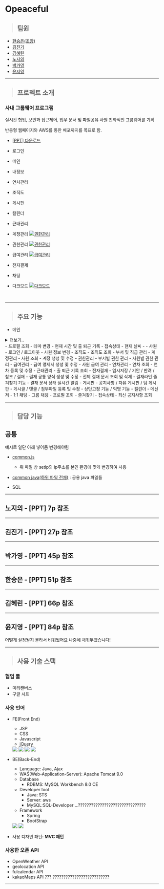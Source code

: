 # Opeaceful

> ## 팀원

- [한승은(조장)](#한승은---ppt-p-참조)
- [김진기](#김진기---ppt-p-참조)
- [김혜린](#김혜린---ppt-p-참조)
- [노지의](#노지의---ppt-p-참조)
- [박가영](#박가영---ppt-p-참조)
- [윤지영](#윤지영---ppt-p-참조)


---

> ## 프로젝트 소개

### 사내 그룹웨어 프로그램

실시간 협업, 보안과 접근제어, 업무 문서 및 파일공유 
사원 친화적인 그룹웨어를 기획

반응형 웹페이지와 AWS를 통한 배포까지를 목표로 함. 

- <a href="./Opeaceful/src/main/webapp/resources/etc/Opeaceful_PPT.pdf" download="Opeaceful.pdf">[PPT] 다운로드</a>



- 로그인

- 메인

- 내정보

- 연차관리

- 조직도

- 게시판

- 캘린더

- 근태관리

- 계정관리
 [![권한관리](./Opeaceful/src/main/webapp/resources/etc/video/member.gif)](#프로젝트-소개)

- 권한관리
 [![권한관리](./Opeaceful/src/main/webapp/resources/etc/video/role.gif)](#프로젝트-소개)

- 급여관리
  [![급여관리](./Opeaceful/src/main/webapp/resources/etc/video/salary.gif)](#프로젝트-소개)

- 전자결제

- 채팅

- 다크모드
  [![다크모드](./Opeaceful/src/main/webapp/resources/etc/video/darkmode.gif)](#프로젝트-소개)



<br>

---



> ## 주요 기능

- 메인
<details>
<summary>더보기..</summary>
<div markdown="1">
 <ul>
  <li>프로필 조회</li>
  <li>프로필 조회</li>
  <li>프로필 조회</li>
 </ul>
 

</div>
</details>
 - 프로필 조회
  - 테마 변경
  - 현재 시간 및 출 퇴근 기록
  - 접속상태
  - 현재 날씨
  - 
- 사원
  - 로그인 / 로그아웃
  - 사원 정보 변경
- 조직도
  - 조직도 조회
  - 부서 및 직급 관리
- 계정관리
  - 사원 조회
  - 계정 생성 및 수정
- 권한관리
  - 부서별 권한 관리
  - 사원별 권한 관리
- 급여관리
  - 급여 명세서 생성 및 수정
  - 사원 급여 관리
- 연차관리
  - 연차 조회
  - 연차 등록 및 수정
- 근태관리
  - 출 퇴근 기록 조회
- 전자결재
  - 임시저장 / 기안 / 반려 / 참조 / 결재
  - 결재 공통 양식 생성 및 수정
  - 전체 결재 문서 조회 및 삭제
  - 결재라인 즐겨찾기 기능
  - 결재 문서 상태 실시간 알림
- 게시판
  - 공지사항 / 자유 게시판 / 팀 게시판
  - 게시글 / 댓글 / 첨부파일 등록 및 수정 
  - 상단고정 기능 / 익명 기능
- 캘린더
- 메신저
  - 1:1 채팅
  - 그룹 채팅
  - 프로필 조회
  - 즐겨찾기
  - 접속상태
  - 최신 공지사항 조회


---

> ## 담당 기능

## 공통

예시로 일단 아래 넣어둠 변경해야됨
- [common.js](./Opeaceful/src/main/webapp/resources/js/common.js)
  - 위 파일 상 setip의 ip주소를 본인 환경에 맞게 변경하여 사용
- [common java(하위 파일 전체)](./SEMI_MZ/src/mz/common) : 공용 java 파일들

- SQL


---

## 노지의 - [PPT] 7p 참조



---


## 김진기 - [PPT] 27p 참조



---

## 박가영 - [PPT] 45p 참조



---

## 한승은 - [PPT] 51p 참조



---

## 김혜린 - [PPT] 66p 참조



---

## 윤지영 - [PPT] 84p 참조

 어떻게 설정될지 몰라서 비워뒀어요 
 나중에 채워두겠습니다!


---



> ## 사용 기술 스택

### 협업 툴

- 미리캔버스
- 구글 시트

### 사용 언어

- FE(Front End)

  - JSP
  - CSS
  - Javascript
  - jQuery
  <img src="https://img.shields.io/badge/HTML5-E34F26?style=flat&logo=HTML5&logoColor=white"/>
  <img src="https://img.shields.io/badge/CSS5-1572B6?style=flat&logo=CSS5&logoColor=white"/>
  <img src="https://img.shields.io/badge/javascript-F7DF1E?style=flat&logo=javascript&logoColor=white"/>
  <img src="https://img.shields.io/badge/jquery-0769AD?style=flat&logo=jquery&logoColor=white"/>


- BE(Back-End)

  - Language: Java, Ajax
  - WAS(Web-Application-Server): Apache Tomcat 9.0
  - Database
    - RDBMS: MySQL Workbench 8.0 CE 
  - Developer tool
    - Java: STS
    - Server: aws
    - MySQL:SQL-Developer ...??????????????????????????????? 
  - Framework
    - Spring
    - BootStrap
   <img src="https://img.shields.io/badge/mysql-4479A1?style=flat&logo=mysql&logoColor=white"/>
   <img src="https://img.shields.io/badge/Spring-6DB33F?style=flat&logo=Spring&logoColor=white"/>

- 사용 디자인 패턴: **MVC 패턴**

### 사용한 오픈 API

- OpenWeather API
- geolocation API
- fulcalendar API
- kakaoMaps API  ??? ??????????????????????????

---
